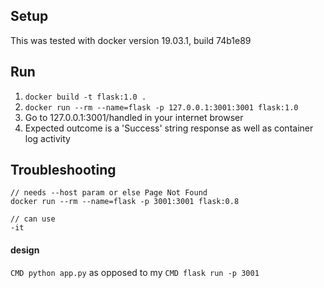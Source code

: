 ## Setup
This was tested with docker version 19.03.1, build 74b1e89

## Run

1. `docker build -t flask:1.0 .`
2. `docker run --rm --name=flask -p 127.0.0.1:3001:3001 flask:1.0`
3. Go to 127.0.0.1:3001/handled in your internet browser
4. Expected outcome is a 'Success' string response as well as container log activity


## Troubleshooting
```
// needs --host param or else Page Not Found
docker run --rm --name=flask -p 3001:3001 flask:0.8

// can use
-it
```

#### design
`CMD python app.py` as opposed to my `CMD flask run -p 3001`